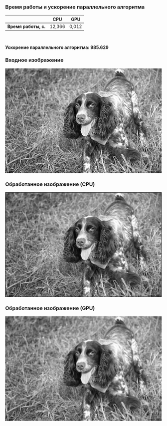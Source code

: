 ### Время работы и ускорение параллельного алгоритма
|  | CPU |  GPU |
|:----:|:----:|:----:|
|**Время работы, с.**| 12,366 | 0,012 |
<br/>

**Ускорение параллельного алгоритма: 985.629**

### Входное изображение
![alt text](https://github.com/IlyaOv/cuda_bilateral/blob/main/image_input.bmp)
### Обработанное изображение (CPU)
![alt text](https://github.com/IlyaOv/cuda_bilateral/blob/main/result_image_cpu.bmp)
### Обработанное изображение (GPU)
![alt text](https://github.com/IlyaOv/cuda_bilateral/blob/main/result_image_gpu.bmp)
